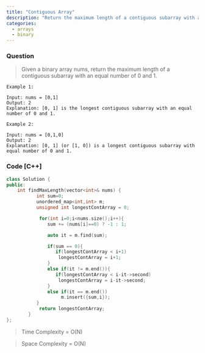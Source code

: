 ```yaml
---
title: "Contiguous Array"
description: "Return the maximum length of a contiguous subarray with an equal number of 0 and 1"
categories:
  - arrays
  - binary
---
```


### Question

> Given a binary array nums, return the maximum length of a contiguous subarray with an equal number of 0 and 1.

```
Example 1:

Input: nums = [0,1]
Output: 2
Explanation: [0, 1] is the longest contiguous subarray with an equal number of 0 and 1.

Example 2:

Input: nums = [0,1,0]
Output: 2
Explanation: [0, 1] (or [1, 0]) is a longest contiguous subarray with equal number of 0 and 1.
```
 

### Code [C++]

```cpp
class Solution {
public:
    int findMaxLength(vector<int>& nums) {
           int sum=0;
           unordered_map<int,int> m;
           unsigned int longestContArray = 0;

            for(int i=0;i<nums.size();i++){
               sum += (nums[i]==0) ? -1 : 1;

               auto it = m.find(sum);

               if(sum == 0){
                  if(longestContArray < i+1)
                   longestContArray = i+1;
               }
               else if(it != m.end()){
                  if(longestContArray < i-it->second)
                   longestContArray = i-it->second;
               }
               else if(it == m.end())
                    m.insert({sum,i});
           }
            return longestContArray;
        }
};
```

> Time Complexity = O(N)

> Space Complexity = O(N)
